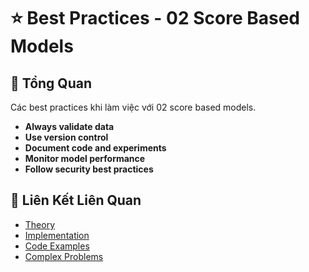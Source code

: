 # ⭐ Best Practices - 02 Score Based Models

## 🎯 Tổng Quan

Các best practices khi làm việc với 02 score based models.

- **Always validate data**
- **Use version control**
- **Document code and experiments**
- **Monitor model performance**
- **Follow security best practices**

## 🔗 Liên Kết Liên Quan

- [Theory](./THEORY_02_score_based_models.md)
- [Implementation](./IMPLEMENTATION_02_score_based_models.md)
- [Code Examples](./CODE_EXAMPLES_02_score_based_models.md)
- [Complex Problems](./COMPLEX_PROBLEMS.md)
